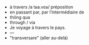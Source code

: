

- à travers	/a tʁa.vɛʁ/	préposition	
- en passant par, par l’intermédiaire de	
- thông qua
- through / via
- Je voyage à travers le pays.	
- —	
- "transversare" (aller au-delà)